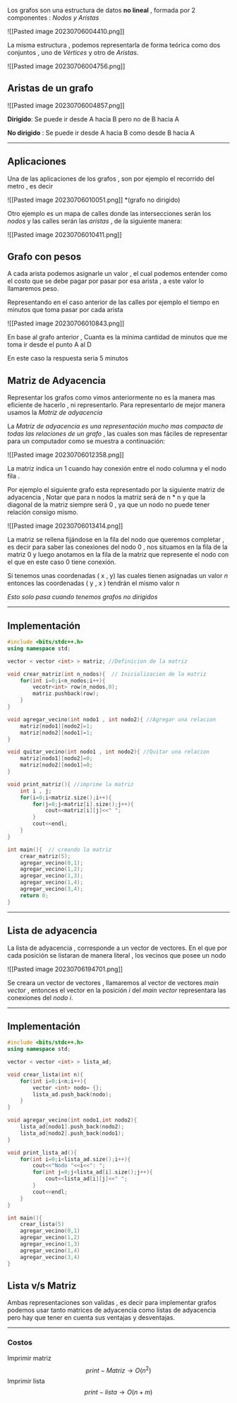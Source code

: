 Los grafos son una estructura de datos **no lineal** , formada por 2 componentes :   *Nodos y  Aristas*

![[Pasted image 20230706004410.png]]

La misma estructura , podemos representarla de forma teórica como dos conjuntos , uno de *Vértices* y otro de *Aristas*.

![[Pasted image 20230706004756.png]]

## Aristas de un grafo

![[Pasted image 20230706004857.png]]

**Dirigido**: Se puede ir desde A hacia B pero no de B hacia A

**No dirigido** :  Se puede ir desde A hacia B como desde B hacia A

***

## Aplicaciones

Una de las aplicaciones de los grafos , son por ejemplo el recorrido del metro , es decir 

![[Pasted image 20230706010051.png]]
*(grafo no dirigido)


Otro ejemplo es un mapa de calles donde las intersecciones serán los *nodos* y las calles serán las *aristas* , de la siguiente manera: 

![[Pasted image 20230706010411.png]]

## Grafo con pesos

A cada arista podemos asignarle un valor , el cual podemos entender como el costo que se debe pagar por pasar por esa arista , a este valor lo llamaremos peso.

Representando en el caso anterior de las calles por ejemplo  el tiempo en minutos que toma pasar por cada arista

![[Pasted image 20230706010843.png]]

En base al grafo anterior , Cuanta es la mínima cantidad de minutos que me toma ir desde el punto A al D

En este caso la respuesta seria 5 minutos

## Matriz de Adyacencia

Representar los grafos como vimos anteriormente no es la manera mas eficiente de hacerlo , ni representarlo. Para representarlo de mejor manera usamos la *Matriz de adyacencia* 

La *Matriz de adyacencia es una representación mucho mas compacta de todas las relaciones de un grafo*  , las cuales son mas fáciles de representar para un computador como se muestra a continuación: 

![[Pasted image 20230706012358.png]]

La matriz indica un 1 cuando hay conexión entre el nodo columna y el nodo fila .  

Por ejemplo el siguiente grafo esta representado por la siguiente matriz de adyacencia , Notar que para n nodos la matriz será de n * n y que la diagonal de la matriz siempre será  0 , ya que un nodo no puede tener relación consigo mismo.

![[Pasted image 20230706013414.png]]


La matriz se rellena fijándose en la fila del nodo que queremos completar , es decir para saber las conexiones del nodo 0 , nos situamos en la fila de la matriz 0 y luego anotamos en la fila de la matriz que represente el nodo con el que en este caso 0 tiene conexión.

Si tenemos unas coordenadas ( x , y) las cuales tienen asignadas un valor *n* entonces las coordenadas ( y , x ) tendrán el mismo valor n 

*Esto solo pasa cuando tenemos grafos no dirigidos*

***
## Implementación

```cpp
#include <bits/stdc++.h>
using namespace std;

vector < vector <int> > matriz; //Definicion de la matriz

void crear_matriz(int n_nodos){  // Inicializacion de la matriz
	for(int i=0;i<n_nodos;i++){
		vecotr<int> row(n_nodos,0);
		matriz.pushback(row);
	}
}

void agregar_vecino(int nodo1 , int nodo2){ //Agregar una relacion
	matriz[nodo1][nodo2]=1;
	matriz[nodo2][nodo1]=1;
}

void quitar_vecino(int nodo1 , int nodo2){ //Quitar una relacion
	matriz[nodo1][nodo2]=0;
	matriz[nodo2][nodo1]=0;
}

void print_matriz(){ //imprime la matriz
	int i , j;
	for(i=0;i<matriz.size();i++){
		for(j=0;j<matriz[i].size();j++){
			cout<<matriz[i][j]<<" ";
		}
		cout<<endl;
	}
}

int main(){  // creando la matriz
	crear_matriz(5);
	agregar_vecino(0,1);
	agregar_vecino(1,2);
	agregar_vecino(1,3);
	agregar_vecino(1,4);
	agregar_vecino(3,4);
	return 0;
}
```

***
## Lista de adyacencia

La lista de adyacencia , corresponde a un vector de vectores. En el que por cada posición se listaran de manera literal , los vecinos que posee un nodo

![[Pasted image 20230706194701.png]]

Se creara un vector de vectores , llamaremos al vector de vectores *main vector* , entonces el vector en la posición *i* del *main vector* representara las conexiones del *nodo i*.

***
## Implementación

```cpp
#include <bits/stdc++.h>
using namespace std;

vector < vector <int> > lista_ad;

void crear_lista(int n){
	for(int i=0;i<n;i++){
		vector <int> nodo= {};
		lista_ad.push_back(nodo);
	}
}

void agregar_vecino(int nodo1,int nodo2){
	lista_ad[nodo1].push_back(nodo2);
	lista_ad[nodo2].push_back(nodo1);
}

void print_lista_ad(){
	for(int i=0;i<lista_ad.size();i++){
		cout<<"Nodo "<<i<<": ";
		for(int j=0;j<lista_ad[i].size();j++){
			cout<<lista_ad[i][j]<<" ";
		}
		cout<<endl;
	}
}

int main(){
	crear_lista(5)
	agregar_vecino(0,1)
	agregar_vecino(1,2)
	agregar_vecino(1,3)
	agregar_vecino(1,4)
	agregar_vecino(3,4)
}


```

## Lista v/s Matriz

Ambas representaciones son validas , es decir para implementar grafos podemos usar tanto matrices de adyacencia como listas de adyacencia pero hay que tener en cuenta sus ventajas y desventajas.
***
### Costos

Imprimir matriz$$ print-Matriz \rightarrow O(n^2)$$
Imprimir lista $$ print-lista \rightarrow O(n+m)$$
